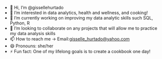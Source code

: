 - 👋 Hi, I’m @gissellehurtado
- 👀 I’m interested in data analytics, health and wellness, and cooking!
- 🌱 I’m currently working on improving my data analytic skills such SQL, Python, R
- 💞️ I’m looking to collaborate on any projects that will allow me to practice my data analysis skills
- 📫 How to reach me -> Email:gisselle_hurtado@yahoo.com
- 😄 Pronouns: she/her
- ⚡ Fun fact: One of my lifelong goals is to create a cookbook one day!

<!---
gissellehurtado/gissellehurtado is a ✨ special ✨ repository because its `README.md` (this file) appears on your GitHub profile.
You can click the Preview link to take a look at your changes.
--->
